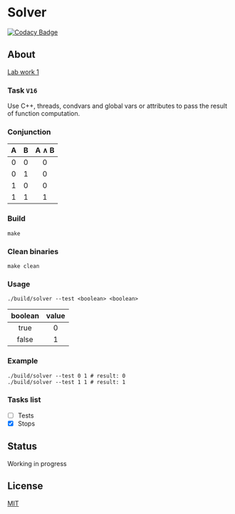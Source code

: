 # Solver

[![Codacy Badge](https://api.codacy.com/project/badge/Grade/1fe9046f03124dcc8b97a5e9f86be9cf)](https://www.codacy.com/app/ashanaakh/multisover)

## About
[Lab work 1](https://drive.google.com/drive/u/0/folders/0B-BUpwNPP_9JNURqcm53R1dXam8)

### Task `V16`
Use C++, threads, condvars and global vars or attributes to pass the result
of function computation.

### Conjunction
| A  | B  | A ∧ B |
|:--:|:--:|:-----:|
| 0  | 0  |   0   |
| 0  | 1  |   0   |
| 1  | 0  |   0   |
| 1  | 1  |   1   |

### Build
```shell
make
```

### Clean binaries
```shell
make clean
```

### Usage
```shell
./build/solver --test <boolean> <boolean>
```

| boolean | value |
|:-------:|:-----:|
| true    |   0   |
| false   |   1   |

### Example
```shell
./build/solver --test 0 1 # result: 0
./build/solver --test 1 1 # result: 1
```

### Tasks list
- [ ] Tests
- [x] Stops

## Status
Working in progress

## License
[MIT](LICENSE)
